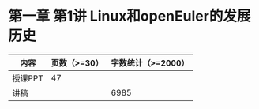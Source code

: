 # 第一章 第1讲 Linux和openEuler的发展历史

| 内容    | 页数（>=30） | 字数统计（>=2000） |
| ------- | ------------ | ------------------ |
| 授课PPT | 47           |                    |
| 讲稿    |              | 6985               |

